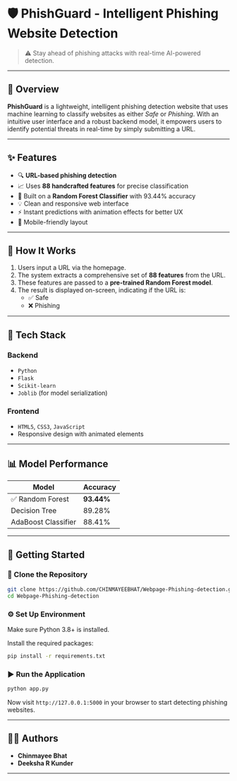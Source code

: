 # 🛡️ PhishGuard - Intelligent Phishing Website Detection

> ⚠️ Stay ahead of phishing attacks with real-time AI-powered detection.

---

## 📌 Overview

**PhishGuard** is a lightweight, intelligent phishing detection website that uses machine learning to classify websites as either *Safe* or *Phishing*. With an intuitive user interface and a robust backend model, it empowers users to identify potential threats in real-time by simply submitting a URL.

---

## ✨ Features

- 🔍 **URL-based phishing detection**
- 📈 Uses **88 handcrafted features** for precise classification
- 🧠 Built on a **Random Forest Classifier** with 93.44% accuracy
- 💡 Clean and responsive web interface
- ⚡ Instant predictions with animation effects for better UX
- 📱 Mobile-friendly layout

---

## 🧠 How It Works

1. Users input a URL via the homepage.
2. The system extracts a comprehensive set of **88 features** from the URL.
3. These features are passed to a **pre-trained Random Forest model**.
4. The result is displayed on-screen, indicating if the URL is:
   - ✅ Safe
   - ❌ Phishing

---

## 🔬 Tech Stack

### Backend

- `Python`
- `Flask`
- `Scikit-learn`
- `Joblib` (for model serialization)

### Frontend

- `HTML5`, `CSS3`, `JavaScript`
- Responsive design with animated elements

---

## 📊 Model Performance

| Model               | Accuracy   |
| ------------------- | ---------- |
| ✅ Random Forest     | **93.44%** |
| Decision Tree       | 89.28%     |
| AdaBoost Classifier | 88.41%     |

---

## 🚀 Getting Started

### 🔄 Clone the Repository

```bash
git clone https://github.com/CHINMAYEEBHAT/Webpage-Phishing-detection.git
cd Webpage-Phishing-detection
```

### ⚙️ Set Up Environment

Make sure Python 3.8+ is installed.

Install the required packages:

```bash
pip install -r requirements.txt
```

### ▶️ Run the Application

```bash
python app.py
```

Now visit `http://127.0.0.1:5000` in your browser to start detecting phishing websites.

---

## 👩‍💻 Authors

- **Chinmayee Bhat**
- **Deeksha R Kunder**

---

